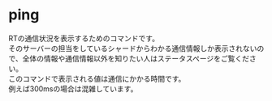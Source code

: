 # ping
RTの通信状況を表示するためのコマンドです。  
そのサーバーの担当をしているシャードからわかる通信情報しか表示されないので、全体の情報や通信情報以外を知りたい人はステータスページをご覧ください。  
このコマンドで表示される値は通信にかかる時間です。  
例えば300msの場合は混雑しています。